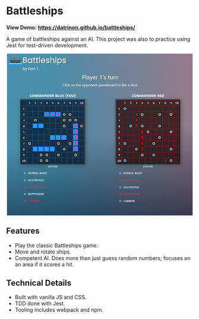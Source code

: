 # Battleships

**View Demo: https://datrinon.github.io/battleships/**

A game of battleships against an AI. This project was also to practice using Jest
for test-driven development.

<p align="center">
<img src="./demo.png" alt="Sample demo pic" style="display: block; width: 500px;">
</p>

## Features
- Play the classic Battleships game.
- Move and rotate ships.
- Competent AI. Does more than just guess random numbers; focuses on an area if it scores a hit.

## Technical Details
- Built with vanilla JS and CSS.
- TDD done with Jest.
- Tooling includes webpack and npm.
